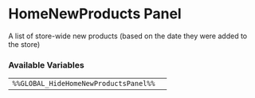 # HomeNewProducts Panel

A list of store-wide new products (based on the date they were added to the store)

### Available Variables
|||
|---|---|
| `%%GLOBAL_HideHomeNewProductsPanel%%` |
